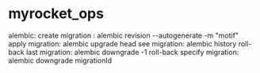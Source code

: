# myrocket_ops

alembic:
    create migration : 
        alembic revision --autogenerate -m "motif"
    apply migration:
        alembic upgrade head
    see migration:
        alembic history
    roll-back last migration:
        alembic downgrade -1
    roll-back specify migration:
        alembic downgrade migrationId